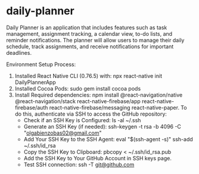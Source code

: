 # daily-planner
Daily Planner is an application that includes features such as task management, assignment tracking, a calendar view, to-do lists, and reminder notifications. The planner will allow users to manage their daily schedule, track assignments, and receive notifications for important deadlines.

Environment Setup Process: 
1. Installed React Native CLI (0.76.5) with: npx react-native init DailyPlannerApp
2. Installed Cocoa Pods: sudo gem install cocoa pods
3. Install Required dependencies: npm install @react-navigation/native @react-navigation/stack react-native-firebase/app react-native-firebase/auth react-native-firebase/messaging react-native-paper. To do this, authenticate via SSH to access the GitHub repository:
   - Check if an SSH Key is Configured: ls -al ~/.ssh
   - Generate an SSH Key (if needed): ssh-keygen -t rsa -b 4096 -C "olgabienzobas02@gmail.com"
   - Add Your SSH Key to the SSH Agent: eval "$(ssh-agent -s)" ssh-add ~/.ssh/id_rsa
   - Copy the SSH Key to Clipboard: pbcopy < ~/.ssh/id_rsa.pub
   - Add the SSH Key to Your GitHub Account in SSH keys page.
   - Test SSH connection: ssh -T git@github.com



